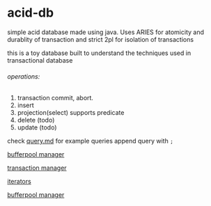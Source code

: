 # acid-db
simple acid database made using java. Uses ARIES for atomicity and durablity of transaction and strict 2pl for isolation of transactions

this is a toy database built to understand the techniques used in transactional database

###### operations:

1. transaction commit, abort.
2. insert
3. projection(select) supports predicate
4. delete (todo)
5. update (todo)

check [query.md](./src/main/java/Db/Query/query.md) for example queries
append query with `;` 


[bufferpool manager](./src/main/java/Db/bufferManager/buffermager.md)

[transaction manager](./src/main/java/Db/Tx/transaction.md)

[iterators](./src/main/java/Db/bufferManager/buffermager.md)

[bufferpool manager](./src/main/java/Db/bufferManager/buffermager.md)



